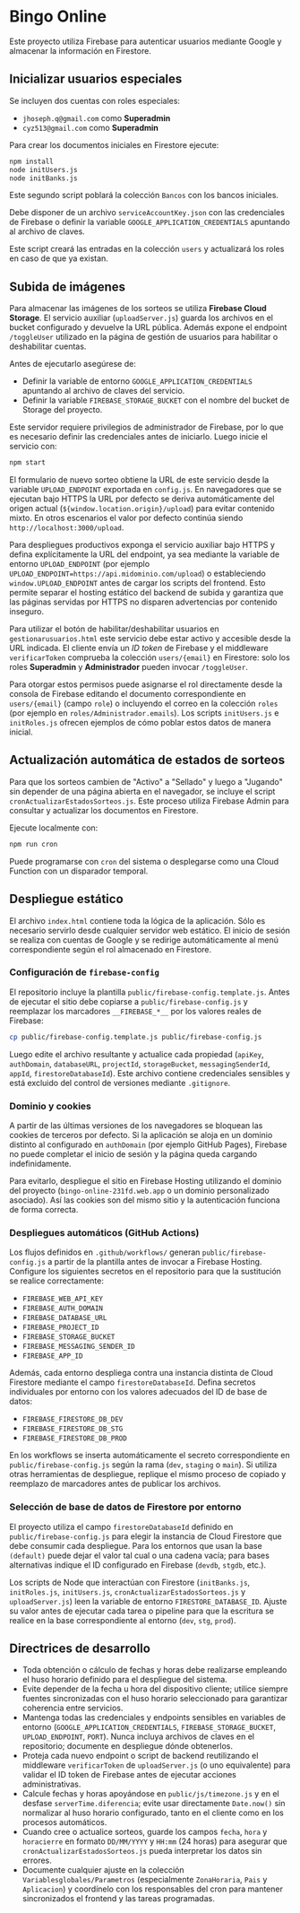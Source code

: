 # Bingo Online

Este proyecto utiliza Firebase para autenticar usuarios mediante Google y almacenar la información en Firestore.

## Inicializar usuarios especiales

Se incluyen dos cuentas con roles especiales:

- `jhoseph.q@gmail.com` como **Superadmin**
- `cyz513@gmail.com` como **Superadmin**

Para crear los documentos iniciales en Firestore ejecute:

```bash
npm install
node initUsers.js
node initBanks.js
```
Este segundo script poblará la colección `Bancos` con los bancos iniciales.

Debe disponer de un archivo `serviceAccountKey.json` con las credenciales de Firebase o definir la variable `GOOGLE_APPLICATION_CREDENTIALS` apuntando al archivo de claves.

Este script creará las entradas en la colección `users` y actualizará los roles en caso de que ya existan.

## Subida de imágenes

Para almacenar las imágenes de los sorteos se utiliza **Firebase Cloud Storage**. El servicio auxiliar (`uploadServer.js`) guarda los archivos en el bucket configurado y devuelve la URL pública. Además expone el endpoint `/toggleUser` utilizado en la página de gestión de usuarios para habilitar o deshabilitar cuentas.

Antes de ejecutarlo asegúrese de:

- Definir la variable de entorno `GOOGLE_APPLICATION_CREDENTIALS` apuntando al archivo de claves del servicio.
- Definir la variable `FIREBASE_STORAGE_BUCKET` con el nombre del bucket de Storage del proyecto.

Este servidor requiere privilegios de administrador de Firebase, por lo que es necesario definir las credenciales antes de iniciarlo. Luego inicie el servicio con:

```bash
npm start
```

El formulario de nuevo sorteo obtiene la URL de este servicio desde la
variable `UPLOAD_ENDPOINT` exportada en `config.js`. En navegadores que se
ejecutan bajo HTTPS la URL por defecto se deriva automáticamente del origen
actual (`${window.location.origin}/upload`) para evitar contenido mixto. En
otros escenarios el valor por defecto continúa siendo `http://localhost:3000/upload`.

Para despliegues productivos exponga el servicio auxiliar bajo HTTPS y
defina explícitamente la URL del endpoint, ya sea mediante la variable de
entorno `UPLOAD_ENDPOINT` (por ejemplo `UPLOAD_ENDPOINT=https://api.midominio.com/upload`)
o estableciendo `window.UPLOAD_ENDPOINT` antes de cargar los scripts del
frontend. Esto permite separar el hosting estático del backend de subida y
garantiza que las páginas servidas por HTTPS no disparen advertencias por
contenido inseguro.

Para utilizar el botón de habilitar/deshabilitar usuarios en `gestionarusuarios.html` este servicio debe estar activo y accesible desde la URL indicada. El cliente envía un *ID token* de Firebase y el middleware `verificarToken` comprueba la colección `users/{email}` en Firestore: solo los roles **Superadmin** y **Administrador** pueden invocar `/toggleUser`.

Para otorgar estos permisos puede asignarse el rol directamente desde la consola de Firebase editando el documento correspondiente en `users/{email}` (campo `role`) o incluyendo el correo en la colección `roles` (por ejemplo en `roles/Administrador.emails`). Los scripts `initUsers.js` e `initRoles.js` ofrecen ejemplos de cómo poblar estos datos de manera inicial.

## Actualización automática de estados de sorteos

Para que los sorteos cambien de "Activo" a "Sellado" y luego a "Jugando" sin depender de una página abierta en el navegador, se incluye el script `cronActualizarEstadosSorteos.js`. Este proceso utiliza Firebase Admin para consultar y actualizar los documentos en Firestore.

Ejecute localmente con:

```bash
npm run cron
```

Puede programarse con `cron` del sistema o desplegarse como una Cloud Function con un disparador temporal.

## Despliegue estático

El archivo `index.html` contiene toda la lógica de la aplicación. Sólo es necesario servirlo desde cualquier servidor web estático. El inicio de sesión se realiza con cuentas de Google y se redirige automáticamente al menú correspondiente según el rol almacenado en Firestore.

### Configuración de `firebase-config`

El repositorio incluye la plantilla `public/firebase-config.template.js`. Antes de ejecutar el sitio debe copiarse a `public/firebase-config.js` y reemplazar los marcadores `__FIREBASE_*__` por los valores reales de Firebase:

```bash
cp public/firebase-config.template.js public/firebase-config.js
```

Luego edite el archivo resultante y actualice cada propiedad (`apiKey`, `authDomain`, `databaseURL`, `projectId`, `storageBucket`, `messagingSenderId`, `appId`, `firestoreDatabaseId`). Este archivo contiene credenciales sensibles y está excluido del control de versiones mediante `.gitignore`.

### Dominio y cookies

A partir de las últimas versiones de los navegadores se bloquean las cookies de terceros por defecto. Si la aplicación se aloja en un dominio distinto al configurado en `authDomain` (por ejemplo GitHub Pages), Firebase no puede completar el inicio de sesión y la página queda cargando indefinidamente.

Para evitarlo, despliegue el sitio en Firebase Hosting utilizando el dominio del proyecto (`bingo-online-231fd.web.app` o un dominio personalizado asociado). Así las cookies son del mismo sitio y la autenticación funciona de forma correcta.

### Despliegues automáticos (GitHub Actions)

Los flujos definidos en `.github/workflows/` generan `public/firebase-config.js` a partir de la plantilla antes de invocar a Firebase Hosting. Configure los siguientes secretos en el repositorio para que la sustitución se realice correctamente:

- `FIREBASE_WEB_API_KEY`
- `FIREBASE_AUTH_DOMAIN`
- `FIREBASE_DATABASE_URL`
- `FIREBASE_PROJECT_ID`
- `FIREBASE_STORAGE_BUCKET`
- `FIREBASE_MESSAGING_SENDER_ID`
- `FIREBASE_APP_ID`

Además, cada entorno despliega contra una instancia distinta de Cloud Firestore mediante el campo `firestoreDatabaseId`. Defina secretos individuales por entorno con los valores adecuados del ID de base de datos:

- `FIREBASE_FIRESTORE_DB_DEV`
- `FIREBASE_FIRESTORE_DB_STG`
- `FIREBASE_FIRESTORE_DB_PROD`

En los workflows se inserta automáticamente el secreto correspondiente en `public/firebase-config.js` según la rama (`dev`, `staging` o `main`). Si utiliza otras herramientas de despliegue, replique el mismo proceso de copiado y reemplazo de marcadores antes de publicar los archivos.

### Selección de base de datos de Firestore por entorno

El proyecto utiliza el campo `firestoreDatabaseId` definido en `public/firebase-config.js` para elegir la instancia de Cloud Firestore que debe consumir cada despliegue. Para los entornos que usan la base `(default)` puede dejar el valor tal cual o una cadena vacía; para bases alternativas indique el ID configurado en Firebase (`devdb`, `stgdb`, etc.).

Los scripts de Node que interactúan con Firestore (`initBanks.js`, `initRoles.js`, `initUsers.js`, `cronActualizarEstadosSorteos.js` y `uploadServer.js`) leen la variable de entorno `FIRESTORE_DATABASE_ID`. Ajuste su valor antes de ejecutar cada tarea o pipeline para que la escritura se realice en la base correspondiente al entorno (`dev`, `stg`, `prod`).

## Directrices de desarrollo

- Toda obtención o cálculo de fechas y horas debe realizarse empleando el huso horario definido para el despliegue del sistema.
- Evite depender de la fecha u hora del dispositivo cliente; utilice siempre fuentes sincronizadas con el huso horario seleccionado para garantizar coherencia entre servicios.
- Mantenga todas las credenciales y endpoints sensibles en variables de entorno (`GOOGLE_APPLICATION_CREDENTIALS`, `FIREBASE_STORAGE_BUCKET`, `UPLOAD_ENDPOINT`, `PORT`). Nunca incluya archivos de claves en el repositorio; documente en despliegue dónde obtenerlos.
- Proteja cada nuevo endpoint o script de backend reutilizando el middleware `verificarToken` de `uploadServer.js` (o uno equivalente) para validar el ID token de Firebase antes de ejecutar acciones administrativas.
- Calcule fechas y horas apoyándose en `public/js/timezone.js` y en el desfase `serverTime.diferencia`; evite usar directamente `Date.now()` sin normalizar al huso horario configurado, tanto en el cliente como en los procesos automáticos.
- Cuando cree o actualice sorteos, guarde los campos `fecha`, `hora` y `horacierre` en formato `DD/MM/YYYY` y `HH:mm` (24 horas) para asegurar que `cronActualizarEstadosSorteos.js` pueda interpretar los datos sin errores.
- Documente cualquier ajuste en la colección `Variablesglobales/Parametros` (especialmente `ZonaHoraria`, `Pais` y `Aplicacion`) y coordínelo con los responsables del cron para mantener sincronizados el frontend y las tareas programadas.



